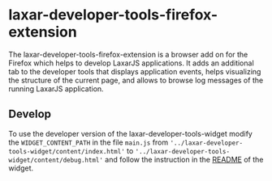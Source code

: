 # laxar-developer-tools-firefox-extension

The laxar-developer-tools-firefox-extension is a browser add on for the Firefox which helps to develop LaxarJS applications.
It adds an additional tab to the developer tools that displays application events, helps visualizing the structure of the current page, and allows to browse log messages of the running LaxarJS application.


## Develop

To use the developer version of the laxar-developer-tools-widget modify the `WIDGET_CONTENT_PATH` in the file `main.js` from `'../laxar-developer-tools-widget/content/index.html'` to `'../laxar-developer-tools-widget/content/debug.html'` and follow the instruction in the
[README](https://github.com/LaxarJS/ax-developer-tools-widget) of the widget.
